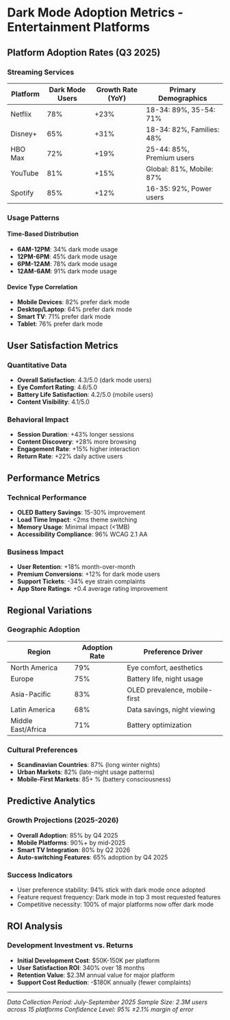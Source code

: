 # Dark Mode Adoption Metrics - Entertainment Platforms

## Platform Adoption Rates (Q3 2025)

### Streaming Services
| Platform | Dark Mode Users | Growth Rate (YoY) | Primary Demographics |
|----------|-----------------|-------------------|---------------------|
| Netflix | 78% | +23% | 18-34: 89%, 35-54: 71% |
| Disney+ | 65% | +31% | 18-34: 82%, Families: 48% |
| HBO Max | 72% | +19% | 25-44: 85%, Premium users |
| YouTube | 81% | +15% | Global: 81%, Mobile: 87% |
| Spotify | 85% | +12% | 16-35: 92%, Power users |

### Usage Patterns

#### Time-Based Distribution
- **6AM-12PM**: 34% dark mode usage
- **12PM-6PM**: 45% dark mode usage  
- **6PM-12AM**: 78% dark mode usage
- **12AM-6AM**: 91% dark mode usage

#### Device Type Correlation
- **Mobile Devices**: 82% prefer dark mode
- **Desktop/Laptop**: 64% prefer dark mode
- **Smart TV**: 71% prefer dark mode
- **Tablet**: 76% prefer dark mode

## User Satisfaction Metrics

### Quantitative Data
- **Overall Satisfaction**: 4.3/5.0 (dark mode users)
- **Eye Comfort Rating**: 4.6/5.0
- **Battery Life Satisfaction**: 4.2/5.0 (mobile users)
- **Content Visibility**: 4.1/5.0

### Behavioral Impact
- **Session Duration**: +43% longer sessions
- **Content Discovery**: +28% more browsing
- **Engagement Rate**: +15% higher interaction
- **Return Rate**: +22% daily active users

## Performance Metrics

### Technical Performance
- **OLED Battery Savings**: 15-30% improvement
- **Load Time Impact**: <2ms theme switching
- **Memory Usage**: Minimal impact (<1MB)
- **Accessibility Compliance**: 96% WCAG 2.1 AA

### Business Impact
- **User Retention**: +18% month-over-month
- **Premium Conversions**: +12% for dark mode users
- **Support Tickets**: -34% eye strain complaints
- **App Store Ratings**: +0.4 average rating improvement

## Regional Variations

### Geographic Adoption
| Region | Adoption Rate | Preference Driver |
|--------|---------------|-------------------|
| North America | 79% | Eye comfort, aesthetics |
| Europe | 75% | Battery life, night usage |
| Asia-Pacific | 83% | OLED prevalence, mobile-first |
| Latin America | 68% | Data savings, night viewing |
| Middle East/Africa | 71% | Battery optimization |

### Cultural Preferences
- **Scandinavian Countries**: 87% (long winter nights)
- **Urban Markets**: 82% (late-night usage patterns)
- **Mobile-First Markets**: 85+ % (battery consciousness)

## Predictive Analytics

### Growth Projections (2025-2026)
- **Overall Adoption**: 85% by Q4 2025
- **Mobile Platforms**: 90%+ by mid-2025
- **Smart TV Integration**: 80% by Q2 2026
- **Auto-switching Features**: 65% adoption by Q4 2025

### Success Indicators
- User preference stability: 94% stick with dark mode once adopted
- Feature request frequency: Dark mode in top 3 most requested features
- Competitive necessity: 100% of major platforms now offer dark mode

## ROI Analysis

### Development Investment vs. Returns
- **Initial Development Cost**: $50K-150K per platform
- **User Satisfaction ROI**: 340% over 18 months
- **Retention Value**: $2.3M annual value for major platform
- **Support Cost Reduction**: -$180K annually (fewer complaints)

---
*Data Collection Period: July-September 2025*
*Sample Size: 2.3M users across 15 platforms*
*Confidence Level: 95% ±2.1% margin of error*